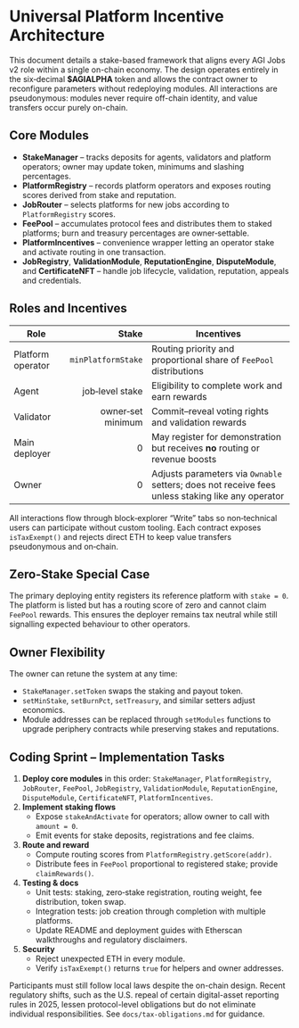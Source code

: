 # Universal Platform Incentive Architecture

This document details a stake-based framework that aligns every AGI Jobs v2 role within a single on-chain economy. The design operates entirely in the six‑decimal **$AGIALPHA** token and allows the contract owner to reconfigure parameters without redeploying modules. All interactions are pseudonymous: modules never require off-chain identity, and value transfers occur purely on-chain.

## Core Modules
- **StakeManager** – tracks deposits for agents, validators and platform operators; owner may update token, minimums and slashing percentages.
- **PlatformRegistry** – records platform operators and exposes routing scores derived from stake and reputation.
- **JobRouter** – selects platforms for new jobs according to `PlatformRegistry` scores.
- **FeePool** – accumulates protocol fees and distributes them to staked platforms; burn and treasury percentages are owner‑settable.
- **PlatformIncentives** – convenience wrapper letting an operator stake and activate routing in one transaction.
- **JobRegistry**, **ValidationModule**, **ReputationEngine**, **DisputeModule**, and **CertificateNFT** – handle job lifecycle, validation, reputation, appeals and credentials.

## Roles and Incentives
| Role | Stake | Incentives |
|------|------:|------------|
| Platform operator | `minPlatformStake` | Routing priority and proportional share of `FeePool` distributions |
| Agent | job‑level stake | Eligibility to complete work and earn rewards |
| Validator | owner‑set minimum | Commit–reveal voting rights and validation rewards |
| Main deployer | 0 | May register for demonstration but receives **no** routing or revenue boosts |
| Owner | 0 | Adjusts parameters via `Ownable` setters; does not receive fees unless staking like any operator |

All interactions flow through block‑explorer “Write” tabs so non‑technical users can participate without custom tooling.  Each contract exposes `isTaxExempt()` and rejects direct ETH to keep value transfers pseudonymous and on‑chain.

## Zero‑Stake Special Case
The primary deploying entity registers its reference platform with `stake = 0`.  The platform is listed but has a routing score of zero and cannot claim `FeePool` rewards.  This ensures the deployer remains tax neutral while still signalling expected behaviour to other operators.

## Owner Flexibility
The owner can retune the system at any time:
- `StakeManager.setToken` swaps the staking and payout token.
- `setMinStake`, `setBurnPct`, `setTreasury`, and similar setters adjust economics.
- Module addresses can be replaced through `setModules` functions to upgrade periphery contracts while preserving stakes and reputations.

## Coding Sprint – Implementation Tasks
1. **Deploy core modules** in this order: `StakeManager`, `PlatformRegistry`, `JobRouter`, `FeePool`, `JobRegistry`, `ValidationModule`, `ReputationEngine`, `DisputeModule`, `CertificateNFT`, `PlatformIncentives`.
2. **Implement staking flows**
   - Expose `stakeAndActivate` for operators; allow owner to call with `amount = 0`.
   - Emit events for stake deposits, registrations and fee claims.
3. **Route and reward**
   - Compute routing scores from `PlatformRegistry.getScore(addr)`.
   - Distribute fees in `FeePool` proportional to registered stake; provide `claimRewards()`.
4. **Testing & docs**
   - Unit tests: staking, zero‑stake registration, routing weight, fee distribution, token swap.
   - Integration tests: job creation through completion with multiple platforms.
   - Update README and deployment guides with Etherscan walkthroughs and regulatory disclaimers.
5. **Security**
   - Reject unexpected ETH in every module.
   - Verify `isTaxExempt()` returns `true` for helpers and owner addresses.

Participants must still follow local laws despite the on-chain design. Recent regulatory shifts, such as the U.S. repeal of certain digital-asset reporting rules in 2025, lessen protocol-level obligations but do not eliminate individual responsibilities. See `docs/tax-obligations.md` for guidance.
